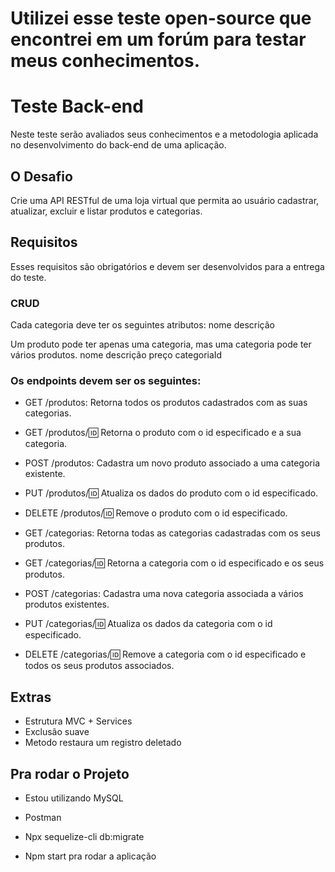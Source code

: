 # Utilizei esse teste open-source que encontrei em um forúm para testar meus conhecimentos. 


# Teste Back-end

Neste teste serão avaliados seus conhecimentos e a metodologia aplicada no desenvolvimento do back-end de uma aplicação.

## O Desafio

Crie uma API RESTful de uma loja virtual que permita ao usuário cadastrar, atualizar, excluir e listar produtos e categorias.

## Requisitos

Esses requisitos são obrigatórios e devem ser desenvolvidos para a entrega do teste.

### CRUD

Cada categoria deve ter os seguintes atributos:
nome
descrição

Um produto pode ter apenas uma categoria, mas uma categoria pode ter vários produtos.
nome
descrição
preço
categoriaId

### Os endpoints devem ser os seguintes:

* GET /produtos: Retorna todos os produtos cadastrados com as suas categorias.
* GET /produtos/:id: Retorna o produto com o id especificado e a sua categoria.
* POST /produtos: Cadastra um novo produto associado a uma categoria existente.
* PUT /produtos/:id: Atualiza os dados do produto com o id especificado.
* DELETE /produtos/:id: Remove o produto com o id especificado.

* GET /categorias: Retorna todas as categorias cadastradas com os seus produtos.
* GET /categorias/:id: Retorna a categoria com o id especificado e os seus produtos.
* POST /categorias: Cadastra uma nova categoria associada a vários produtos existentes.
* PUT /categorias/:id: Atualiza os dados da categoria com o id especificado.
* DELETE /categorias/:id: Remove a categoria com o id especificado e todos os seus produtos associados.

## Extras

* Estrutura MVC + Services
* Exclusão suave
* Metodo restaura um registro deletado

## Pra rodar o Projeto

* Estou utilizando MySQL
* Postman

* Npx sequelize-cli db:migrate

* Npm start pra rodar a aplicação
